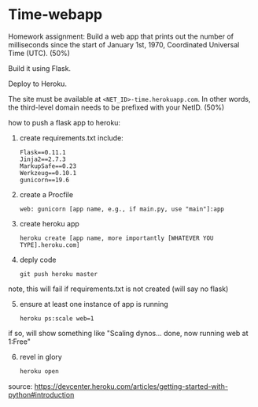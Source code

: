 # Time-webapp

Homework assignment: Build a web app that prints out the number of milliseconds since the start of January 1st, 1970, Coordinated Universal Time (UTC). (50%)

Build it using Flask.

Deploy to Heroku.

The site must be available at `<NET_ID>-time.herokuapp.com`. In other words, the third-level domain needs to be prefixed with your NetID. (50%)


how to push a flask app to heroku:
1. create requirements.txt
include: 
	
	```
	Flask==0.11.1
	Jinja2==2.7.3
	MarkupSafe==0.23
	Werkzeug==0.10.1
	gunicorn==19.6
	```

2. create a Procfile

	```
	web: gunicorn [app name, e.g., if main.py, use "main"]:app
	```

3. create heroku app

	```
	heroku create [app name, more importantly [WHATEVER YOU TYPE].heroku.com]
	```

4. deply code

	```
	git push heroku master
	```	
note, this will fail if requirements.txt is not created (will say no flask)

5. ensure at least one instance of app is running

	```
	heroku ps:scale web=1
	```	
if so, will show something like "Scaling dynos... done, now running web at 1:Free"

6. revel in glory

	```bash
	heroku open
	```

source: https://devcenter.heroku.com/articles/getting-started-with-python#introduction